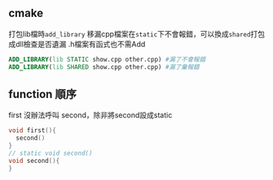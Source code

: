 ## cmake
打包lib檔時`add_library` 移漏cpp檔案在`static`下不會報錯，可以換成`shared`打包成dll檢查是否遺漏
.h檔案有函式也不需Add
```cmake
ADD_LIBRARY(lib STATIC show.cpp other.cpp) #漏了不會報錯
ADD_LIBRARY(lib SHARED show.cpp other.cpp) #漏了彙報錯
```
## function 順序
first 沒辦法呼叫 second，除非將second設成static
```c
void first(){
  second()
}
// static void second()
void second(){
}
```
